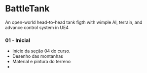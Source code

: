 # BattleTank

An open-world head-to-head tank figth with wimple AI, terrain, and advance control system in UE4

### 01 - Inicial

+ Início da seção 04 do curso.
+ Desenho das montanhas
+ Material e pintura do terreno
+